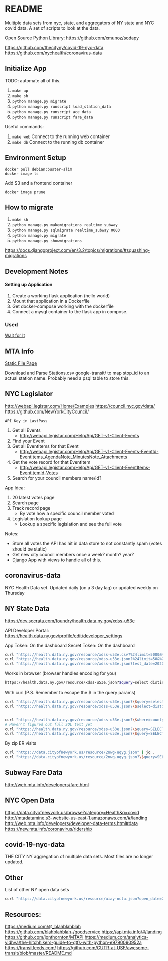 # README

Multiple data sets from nyc, state, and aggregators of NY state and NYC covid data. A set of scripts to look at the data.

Open Source Python Library: https://github.com/xmunoz/sodapy

https://github.com/thecityny/covid-19-nyc-data
https://github.com/nychealth/coronavirus-data

## Initialize App

TODO: automate all of this.

1. `make up`
1. `make sh`
1. `python manage.py migrate`
1. `python manage.py runscript load_station_data`
1. `python manage.py runscript ace_data`
1. `python manage.py runscript fare_data`

Useful commands:

1. `make web` Connect to the running web container
1. `make db` Connect to the running db container


## Environment Setup

~~~
docker pull debian:buster-slim
docker image ls
~~~

Add S3 and a frontend container

~~~
docker image prune
~~~

## How to migrate

1. `make sh`
1. `python manage.py makemigrations realtime_subway`
1. `python manage.py sqlmigrate realtime_subway 0003`
1. `python manage.py migrate`
1. `python manage.py showmigrations`

https://docs.djangoproject.com/en/3.2/topics/migrations/#squashing-migrations


## Development Notes

#### Setting up Application
1. Create a working flask application (hello world)
2. Mount that application in a Dockerfile
3. Get docker-compose working with the dockerfile
4. Connect a mysql container to the flask app in compose.


### Used
[Wait for It](https://github.com/vishnubob/wait-for-it)


## MTA Info 

[Static File Page](http://web.mta.info/developers/developer-data-terms.html#data)

Download and Parse Stations.csv google-transit/ to map stop_id to an actual station name. Probably need a psql table to store this.


## NYC Legislator

http://webapi.legistar.com/Home/Examples
https://council.nyc.gov/data/
https://github.com/NewYorkCityCouncil/

`API Key in LastPass`

1. Get all Events
    - http://webapi.legistar.com/Help/Api/GET-v1-Client-Events
1. Find your Event
1. Get all EventItems for that Event
    - http://webapi.legistar.com/Help/Api/GET-v1-Client-Events-EventId-EventItems_AgendaNote_MinutesNote_Attachments
1. Get the vote record for that EventItem 
    - http://webapi.legistar.com/Help/Api/GET-v1-Client-EventItems-EventItemId-Votes
1. Search for your council members name/id?


App Idea:

1. 20 latest votes page
1. Search page
1. Track record page
    - By vote how a specific council member voted
1. Legislation lookup page
    - Lookup a specific legislation and see the full vote

Notes:
- Store all votes the API has hit in data store to not constantly spam (votes should be static)
- Get new city council members once a week? month? year? 
- Django App with views to handle all of this.


## coronavirus-data  

NYC Health Data set. Updated daily (on a 3 day lag) or updated weekly on Thursday


## NY State Data

https://dev.socrata.com/foundry/health.data.ny.gov/xdss-u53e

API Developer Portal: https://health.data.ny.gov/profile/edit/developer_settings

App Token: On the dashboard
Secret Token: On the dashboard

~~~sh
curl "https://health.data.ny.gov/resource/xdss-u53e.csv?%24limit=5000&%24%24app_token={}"
curl "https://health.data.ny.gov/resource/xdss-u53e.json?%24limit=50&%24%24app_token={}" | jq .
curl "https://health.data.ny.gov/resource/xdss-u53e.json?test_date=2020-11-11" | jq .
~~~

Works in browser (browser handles encoding for you)
~~~sh
https://health.data.ny.gov/resource/xdss-u53e.json?$query=select distinct county
~~~

With curl (P.S. Remember to escape the $ in the query params)
~~~sh
curl "https://health.data.ny.gov/resource/xdss-u53e.json?\$query=select%20distinct%20county" | jq .
curl "https://health.data.ny.gov/resource/xdss-u53e.json?\$select=distinct%20county" | jq .


curl "https://health.data.ny.gov/resource/xdss-u53e.json?\$where=county%20=%20%27Westchester%27" | jq .
# Haven't figured out full SQL text yet
curl "https://health.data.ny.gov/resource/xdss-u53e.json?\$query=SELECT * WHERE county = 'Westchester' ORDER BY test_date DESC" | jq .
curl "https://health.data.ny.gov/resource/xdss-u53e.json?\$query=SELECT%20*%20WHERE%20county%20%3D%20%27Westchester%27%20ORDER%20BY%20test_date%20DESC" | jq .
~~~

By zip ER visits
~~~sh
curl "https://data.cityofnewyork.us/resource/2nwg-uqyg.json" | jq .
curl "https://data.cityofnewyork.us/resource/2nwg-uqyg.json?\$query=SELECT * WHERE mod_zcta = '10025' ORDER BY date DESC" | jq .
~~~


## Subway Fare Data

http://web.mta.info/developers/fare.html



## NYC Open Data

https://data.cityofnewyork.us/browse?category=Health&q=covid
http://mtadatamine.s3-website-us-east-1.amazonaws.com/#/landing
http://web.mta.info/developers/developer-data-terms.html#data
https://new.mta.info/coronavirus/ridership


## covid-19-nyc-data

THE CITY NY aggregation of multiple data sets. Most files are no longer updated.


## Other

List of other NY open data sets

~~~sh
curl "https://data.cityofnewyork.us/resource/uiay-nctu.json?open_date=2020-10-29" | jq .
~~~

## Resources:

https://medium.com/@_blahblahblah
https://github.com/blahblahblah-/goodservice
https://api.mta.info/#/landing
https://github.com/jonthornton/MTAPI
https://medium.com/analytics-vidhya/the-hitchhikers-guide-to-gtfs-with-python-e9790090952a
https://transitfeeds.com/
https://github.com/CUTR-at-USF/awesome-transit/blob/master/README.md
